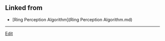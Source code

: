 ## Linked from

* [Ring Perception Algorithm](Ring Perception Algorithm.md)


----
[Edit](https://github.com/vitroid/vitroid.github.io/blob/master/MD/analysis.md)
